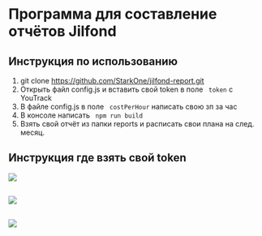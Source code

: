 Программа для составление отчётов Jilfond
=============
Инструкция по использованию
-------------
1.  git clone https://github.com/StarkOne/jilfond-report.git
2.  Открыть файл config.js и вставить свой token в поле ` token`  c YouTrack 
3.  В файле config.js в поле ` costPerHour`  написать свою зп за час
4.  В консоле написать ` npm run build` 
5.  Взять свой отчёт из папки reports и расписать свои плана на след. месяц.

Инструкция где взять свой  token
-------------
![](https://downloader.disk.yandex.ru/preview/63551c3b0a63f5cb97eb64c408f6d82e4f5107f24171ebaeef7f36d39e6f776e/5ce95045/YeqlB16h-j60z0QnLrouSCesnTDucVKLDYZUFDKEnszYQSgEqlkyxesLB5GgymmMu7Ca6eJjPJOEF7Kws7YCHg%3D%3D?uid=0&filename=2019-05-25_17-23-46.png&disposition=inline&hash=&limit=0&content_type=image%2Fpng&tknv=v2&size=2048x2048)
##
![](https://downloader.disk.yandex.ru/preview/1f02762738124accfb0527152efce4b965cf1052b38952faef27003d9b732f9b/5ce9532c/8VqMsVhkgP42Xy_dlUiPxnoUw7-R8TuBmuZ0kXhDqjYtx224KL5MV_T4iPS1mZxXXUFyOSHcZ1T3KK_5KhCQoA%3D%3D?uid=0&filename=2019-05-25_17-37-27.png&disposition=inline&hash=&limit=0&content_type=image%2Fpng&tknv=v2&size=1920x882)
##
![](https://downloader.disk.yandex.ru/preview/42534f1f2e9f924b4d2a71d1afc780372aae985f4f24df29acf95b994bb9b362/5ce950db/wpZq_hyiN_SZkei7OFQDUVL26np6txwSNOOXJ464nX8IzLVLGXIw_Vu1P-z7Be3hyOK7ZeOwwaG7Z165Bf2bIQ%3D%3D?uid=0&filename=2019-05-25_17-27-30.png&disposition=inline&hash=&limit=0&content_type=image%2Fpng&tknv=v2&size=2048x2048)
